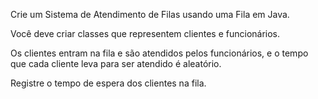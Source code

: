 Crie um Sistema de Atendimento de Filas usando uma Fila em Java.


Você deve criar classes que representem clientes e funcionários.


Os clientes entram na fila e são atendidos pelos funcionários, e o tempo que
cada cliente leva para ser atendido é aleatório.


Registre o tempo de espera dos clientes na fila.
